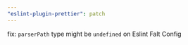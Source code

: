 ```yaml
---
"eslint-plugin-prettier": patch
---
```


fix: `parserPath` type might be `undefined` on Eslint Falt Config
